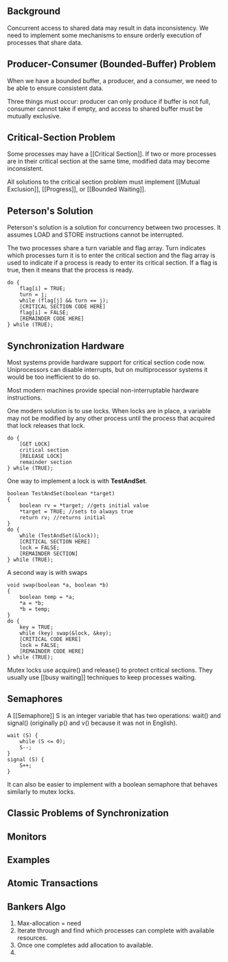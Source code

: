 ## Background

Concurrent access to shared data may result in data inconsistency. We need to implement some mechanisms to ensure orderly execution of processes that share data. 

## Producer-Consumer (Bounded-Buffer) Problem

When we have a bounded buffer, a producer, and a consumer, we need to be able to ensure consistent data. 

Three things must occur: producer can only produce if buffer is not full, consumer cannot take if empty, and access to shared buffer must be mutually exclusive. 

## Critical-Section Problem

Some processes may have a [[Critical Section]]. If two or more processes are in their critical section at the same time, modified data may become inconsistent. 

All solutions to the critical section problem must implement [[Mutual Exclusion]], [[Progress]], or [[Bounded Waiting]]. 

## Peterson's Solution

Peterson's solution is a solution for concurrency between two processes. It assumes LOAD and STORE instructions cannot be interrupted. 

The two processes share a turn variable and flag array. Turn indicates which processes turn it is to enter the critical section and the flag array is used to indicate if a process is ready to enter its critical section. If a flag is true, then it means that the process is ready. 

```
do {
	flag[i] = TRUE;
	turn = j;
	while (flag[j] && turn == j);
	[CRITICAL SECTION CODE HERE]
	flag[i] = FALSE;
	[REMAINDER CODE HERE]
} while (TRUE);
```

## Synchronization Hardware

Most systems provide hardware support for critical section code now. Uniprocessors can disable interrupts, but on multiprocessor systems it would be too inefficient to do so. 

Most modern machines provide special non-interruptable hardware instructions. 

One modern solution is to use locks. When locks are in place, a variable may not be modified by any other process until the process that acquired that lock releases that lock. 

```
do {
	[GET LOCK]
	critical section
	[RELEASE LOCK]
	remainder section
} while (TRUE);
```

One way to implement a lock is  with **TestAndSet**. 
```
boolean TestAndSet(boolean *target)
{
	boolean rv = *target; //gets initial value
	*target = TRUE; //sets to always true
	return rv; //returns initial
}
do {
	while (TestAndSet(&lock));
	[CRITICAL SECTION HERE]
	lock = FALSE;
	[REMAINDER SECTION]
} while (TRUE);
```

A second way is with swaps
```
void swap(boolean *a, boolean *b)
{
	boolean temp = *a;
	*a = *b;
	*b = temp;
}
do {
	key = TRUE;
	while (key) swap(&lock, &key);
	[CRITICAL CODE HERE]
	lock = FALSE;
	[REMAINDER CODE HERE]
} while (TRUE);
```

Mutex locks use acquire() and release() to protect critical sections. They usually use [[busy waiting]] techniques to keep processes waiting. 

## Semaphores

A [[Semaphore]] S is an integer variable that has two operations: wait() and signal() (originally p() and v() because it was not in English). 
```
wait (S) {
	while (S <= 0);
	S--;
}
signal (S) {
	S++;
}
```

It can also be easier to implement with a boolean semaphore that behaves similarly to mutex locks. 

## Classic Problems of Synchronization



## Monitors



## Examples



## Atomic Transactions


## Bankers Algo

1. Max-allocation = need
2. Iterate through and find which processes can complete with available resources. 
3. Once one completes add allocation to available. 
4. 